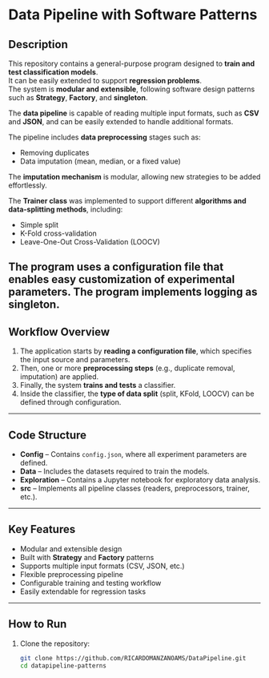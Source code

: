 # Data Pipeline with Software Patterns

## Description

This repository contains a general-purpose program designed to **train and test classification models**.  
It can be easily extended to support **regression problems**.  
The system is **modular and extensible**, following software design patterns such as **Strategy**, **Factory**, and **singleton**.

The **data pipeline** is capable of reading multiple input formats, such as **CSV** and **JSON**, and can be easily extended to handle additional formats.

The pipeline includes **data preprocessing** stages such as:
- Removing duplicates  
- Data imputation (mean, median, or a fixed value)

The **imputation mechanism** is modular, allowing new strategies to be added effortlessly.

The **Trainer class** was implemented to support different **algorithms and data-splitting methods**, including:
- Simple split  
- K-Fold cross-validation  
- Leave-One-Out Cross-Validation (LOOCV)

The program uses a **configuration file** that enables easy customization of experimental parameters.
The program implements logging as singleton.
---

## Workflow Overview

1. The application starts by **reading a configuration file**, which specifies the input source and parameters.  
2. Then, one or more **preprocessing steps** (e.g., duplicate removal, imputation) are applied.  
3. Finally, the system **trains and tests** a classifier.  
4. Inside the classifier, the **type of data split** (split, KFold, LOOCV) can be defined through configuration.

---

## Code Structure


- **Config** – Contains `config.json`, where all experiment parameters are defined.  
- **Data** – Includes the datasets required to train the models.  
- **Exploration** – Contains a Jupyter notebook for exploratory data analysis.  
- **src** – Implements all pipeline classes (readers, preprocessors, trainer, etc.).

---

## Key Features

- Modular and extensible design  
- Built with **Strategy** and **Factory** patterns  
- Supports multiple input formats (CSV, JSON, etc.)  
- Flexible preprocessing pipeline  
- Configurable training and testing workflow  
- Easily extendable for regression tasks  

---

## How to Run

1. Clone the repository:
   ```bash
   git clone https://github.com/RICARDOMANZANOAMS/DataPipeline.git
   cd datapipeline-patterns
